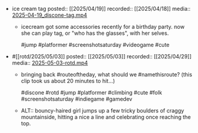 - ice cream tag
  posted:: [[2025/04/19]]
  recorded:: [[2025/04/18]]
  media:: [2025-04-19_discone-tag.mp4](https://drive.google.com/file/d/1qi9PmCC00Eeo0Cq_vUskKmxhO4HJKS-G/view?usp=drive_link)
	- icecream got some accessories recently for a birthday party. now she can play tag, or "who has the glasses", with her selves.
	  
	  #jump #platformer #screenshotsaturday #videogame #cute
- #[[rotd/2025/05/03]]
  posted:: [[2025/05/03]]
  recorded:: [[2025/04/29]]
  media:: [2025-05-03-rotd.mp4](https://drive.google.com/file/d/1b1WXJVU_SKe8vT14MvBLzK_q2rYvZv3p/view?usp=drive_link)
	- bringing back #routeoftheday, what should we #namethisroute? (this clip took us about 20 minutes to hit...)
	  
	  #discone #rotd #jump #platformer #climbing #cute #folk #screenshotsaturday #indiegame #gamedev
	- ALT:: bouncy-haired girl jumps up a few tricky boulders of craggy mountainside, hitting a nice a line and celebrating once reaching the top.